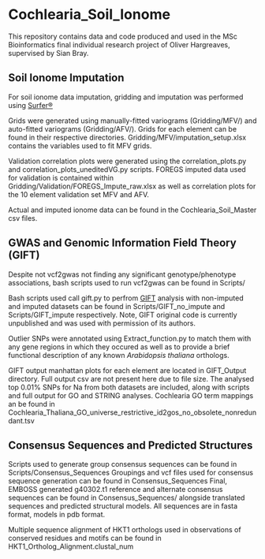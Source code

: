 # Cochlearia_Soil_Ionome
This repository contains data and code produced and used in the MSc Bioinformatics final individual research project of Oliver Hargreaves, supervised by Sian Bray. 

## Soil Ionome Imputation
For soil ionome data imputation, gridding and imputation was performed using [Surfer®](https://www.goldensoftware.com/products/surfer)

Grids were generated using manually-fitted variograms (Gridding/MFV/) and auto-fitted variograms (Gridding/AFV/). Grids for each element can be found in their respective directories. Gridding/MFV/imputation_setup.xlsx contains the variables used to fit MFV grids.


Validation correlation plots were generated using the correlation_plots.py and correlation_plots_uneditedVG.py scripts. FOREGS imputed data used for validation is contained within Gridding/Validation/FOREGS_Impute_raw.xlsx as well as correlation plots for the 10 element validation set MFV and AFV.

Actual and imputed ionome data can be found in the Cochlearia_Soil_Master csv files.

## GWAS and Genomic Information Field Theory (GIFT)
Despite not vcf2gwas not finding any significant genotype/phenotype associations, bash scripts used to run vcf2gwas can be found in Scripts/

Bash scripts used call gift.py to perfrom [GIFT](https://iopscience.iop.org/article/10.1088/1478-3975/ac99b3) analysis with non-imputed and imputed datasets can be found in Scripts/GIFT_no_impute and Scripts/GIFT_impute respectively. Note, GIFT original code is currently unpublished and was used with permission of its authors.

Outlier SNPs were annotated using Extract_function.py to match them with any gene regions in which they occured as well as to provide a brief functional description of any known *Arabidopsis thaliana* orthologs.

GIFT output manhattan plots for each element are located in GIFT_Output directory. Full output csv are not present here due to file size. The analysed top 0.01% SNPs for Na from both datasets are included, along with scripts and full output for GO and STRING analyses. Cochlearia GO term mappings an be found in Cochlearia_Thaliana_GO_universe_restrictive_id2gos_no_obsolete_nonredundant.tsv

## Consensus Sequences and Predicted Structures
Scripts used to generate group consensus sequences can be found in Scripts/Consensus_Sequences
Groupings and vcf files used for consensus sequence generation can be found in Consensus_Sequences
Final, EMBOSS generated g40302.t1 reference and alternate consensus sequences can be found in Consensus_Sequences/ alongside translated sequences and predicted structural models. All sequences are in fasta format, models in pdb format.

Multiple sequence alignment of HKT1 orthologs used in observations of conserved residues and motifs can be found in HKT1_Ortholog_Alignment.clustal_num
